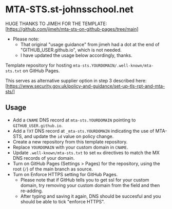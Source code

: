 # MTA-STS.st-johnsschool.net

HUGE THANKS TO JIMEH FOR THE TEMPLATE: [https://github.com/jimeh/mta-sts-on-github-pages/tree/main]
  - Please note:
    - That original "usage guidance" from jimeh had a dot at the end of "GITHUB_USER.github.io", which is not needed.
    - I have updated the usage below accordingly, thanks.

Template repository for hosting `mta-sts.YOURDOMAIN/.well-known/mta-sts.txt` on GitHub Pages.

This serves as alternative supplier option in step 3 described here: [https://www.security.gov.uk/policy-and-guidance/set-up-tls-rpt-and-mta-sts/]

## Usage

- Add a `CNAME` DNS record at `mta-sts.YOURDOMAIN` pointing to `GITHUB_USER.github.io`.
- Add a `TXT` DNS record at `_mta-sts.YOURDOMAIN` indicating the use of MTA-STS, and update the `id` value on policy change.
- Create a new repository from this template repository.
- Replace `YOURDOMAIN` with your custom domain in `CNAME`.
- Update `.well-known/mta-sts.txt` to set `mx` directives to match the MX DNS records of your domain.
- Turn on GitHub Pages (Settings > Pages) for the repository, using the root (`/`) of the main branch as source.
- Turn on Enforce HTTPS setting for GitHub Pages.
  - Please note that if GitHub tells you to get ssl for your custom domain, try removing your custom domain from the field and then re-adding.
  - After typing and saving it again, DNS should be succesful and you should be able to tick "enforce HTTPS".

